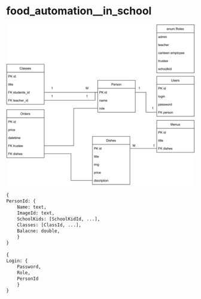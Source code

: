 # food_automation__in_school
![image](https://github.com/sipibibu/food_automation__in_school/blob/main/src/dbDiagram.svg)

```
{
PersonId: {
    Name: text,
    ImageId: text,
    SchoolKids: [SchoolKidId, ...],
    Classes: [ClassId, ...],
    Balacne: double,
    }
}

{
Login: {
    Password,
    Role,
    PersonId
    }
}
```
